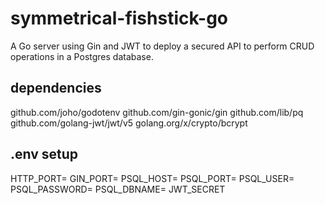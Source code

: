 # symmetrical-fishstick-go

A Go server using Gin and JWT to deploy a secured API to perform CRUD operations in a Postgres database.

## dependencies 

github.com/joho/godotenv
github.com/gin-gonic/gin
github.com/lib/pq
github.com/golang-jwt/jwt/v5
golang.org/x/crypto/bcrypt

## .env setup

HTTP_PORT=
GIN_PORT=
PSQL_HOST=
PSQL_PORT=
PSQL_USER=
PSQL_PASSWORD=
PSQL_DBNAME=
JWT_SECRET

